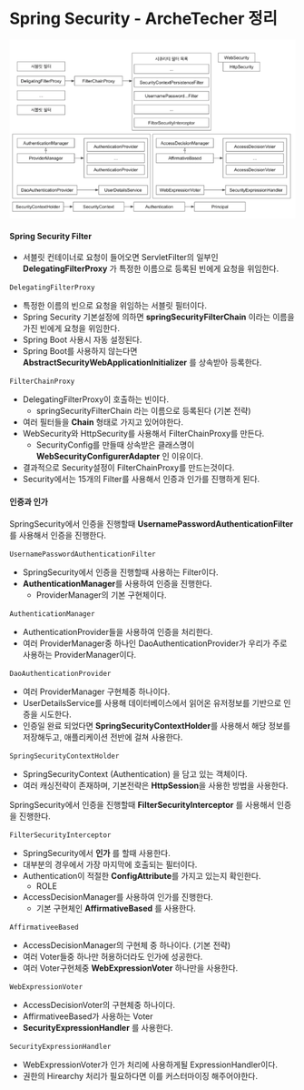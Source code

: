 # Spring Security - ArcheTecher 정리

![SpringSecurityArchTecher](./images/SpringSecurityArchTecher.png)

#### Spring Security Filter
- 서블릿 컨테이너로 요청이 들어오면 ServletFilter의 일부인 **DelegatingFilterProxy** 가 특정한 이름으로 등록된 빈에게 요청을 위임한다.

`DelegatingFilterProxy`
- 특정한 이름의 빈으로 요청을 위임하는 서블릿 필터이다.
- Spring Security 기본설정에 의하면 **springSecurityFilterChain** 이라는 이름을 가진 빈에게 요청을 위임한다.
- Spring Boot 사용시 자동 설정된다.
- Spring Boot를 사용하지 않는다면 **AbstractSecurityWebApplicationInitializer** 를 상속받아 등록한다.


`FilterChainProxy`
- DelegatingFilterProxy이 호출하는 빈이다.
    - springSecurityFilterChain 라는 이름으로 등록된다 (기본 전략)
- 여러 필터들을 **Chain** 형태로 가지고 있어야한다.
- WebSecurity와 HttpSecurity를 사용해서 FilterChainProxy를 만든다.
    - SecurityConfig를 만들때 상속받은 클래스명이 **WebSecurityConfigurerAdapter** 인 이유이다.
- 결과적으로 Security설정이 FilterChainProxy를 만드는것이다.
- Security에서는 15개의 Filter를 사용해서 인증과 인가를 진행하게 된다.

#### 인증과 인가
SpringSecurity에서 인증을 진행할때 **UsernamePasswordAuthenticationFilter** 를 사용해서 인증을 진행한다.

`UsernamePasswordAuthenticationFilter`
- SpringSecurity에서 인증을 진행할때 사용하는 Filter이다.
- **AuthenticationManager**를 사용하여 인증을 진행한다.
    - ProviderManager의 기본 구현체이다.

`AuthenticationManager`
- AuthenticationProvider들을 사용하여 인증을 처리한다.
- 여러 ProviderManager중 하나인 DaoAuthenticationProvider가 우리가 주로 사용하는 ProviderManager이다.

`DaoAuthenticationProvider`
- 여러 ProviderManager 구현체중 하나이다.
- UserDetailsService를 사용해 데이터베이스에서 읽어온 유저정보를 기반으로 인증을 시도한다.
- 인증일 완료 되었다면 **SpringSecurityContextHolder**를 사용해서 해당 정보를 저장해두고, 애플리케이션 전반에 걸쳐 사용한다.

`SpringSecurityContextHolder`
- SpringSecurityContext (Authentication) 을 담고 있는 객체이다.
- 여러 캐싱전략이 존재하며, 기본전략은 **HttpSession**을 사용한 방법을 사용한다.


SpringSecurity에서 인증을 진행할때 **FilterSecurityInterceptor** 를 사용해서 인증을 진행한다.

`FilterSecurityInterceptor`
- SpringSecurity에서 **인가** 를 할때 사용한다.
- 대부분의 경우에서 가장 마지막에 호출되는 필터이다.
- Authentication이 적절한 **ConfigAttribute**를 가지고 있는지 확인한다.
    - ROLE
- AccessDecisionManager를 사용하여 인가를 진행한다.
    - 기본 구현체인 **AffirmativeBased** 를 사용한다.

`AffirmativeeBased`
- AccessDecisionManager의 구현체 중 하나이다. (기본 전략)
- 여러 Voter들중 하나만 허용하더라도 인가에 성공한다.
- 여러 Voter구현체중 **WebExpressionVoter** 하나만을 사용한다.

`WebExpressionVoter`
- AccessDecisionVoter의 구현체중 하나이다.
- AffirmativeeBased가 사용하는 Voter
- **SecurityExpressionHandler** 를 사용한다.

`SecurityExpressionHandler`
- WebExpressionVoter가 인가 처리에 사용하게될 ExpressionHandler이다.
- 권한의 Hirearchy 처리가 필요하다면 이를 커스터마이징 해주어야한다.
